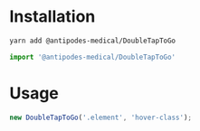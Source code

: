 # Installation

```bash
yarn add @antipodes-medical/DoubleTapToGo
```

```javascript
import '@antipodes-medical/DoubleTapToGo'
```

# Usage

```javascript
new DoubleTapToGo('.element', 'hover-class');
```